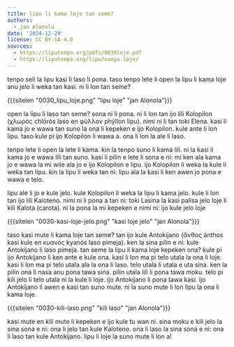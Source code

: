 ```yaml
---
title: lipu li kama loje tan seme?
authors:
  - jan Alonola
date: '2024-12-29'
license: CC BY-SA 4.0
sources:
  - https://liputenpo.org/pdfs/0030loje.pdf
  - https://liputenpo.org/lipu/nanpa-loje/
---
```

tenpo seli la lipu kasi li laso li pona. taso tenpo lete li open la lipu li kama loje anu jelo li weka tan kasi. ni li lon tan seme?

{{{sitelen "0030_lipu_loje.png" "lipu loje" "jan Alonola"}}}

open la lipu li laso tan seme? sona ni li pona. ni li lon tan ijo lili Kolopilon (χλωρός chlōrós laso en φύλλον phýllon lipu). nimi ni li tan toki Elena. kasi li kama jo e wawa tan suno la ona li kepeken e ijo Kolopilon. kule ante li lon lipu. taso kule pi ijo Kolopilon li wawa a. ona li lon la ale li laso.

tenpo lete li open la lete li kama. kin la tenpo suno li kama lili. ni la kasi li kama jo e wawa lili tan suno. kasi li pilin e lete li sona e ni: mi ken ala kama jo e wawa la mi wile ala jo e ijo Kolopilon e lipu. ijo Kolopilon li weka la kule li weka tan lipu. kin la lipu li weka tan ni: lipu ala la kasi li ken awen jo pona e wawa e telo. 

lipu ale li jo e kule jelo. kule Kolopilon li weka la lipu li kama jelo. kule li lon tan ijo lili Kaloteno. nimi ni li pona a tan ni: toki Lasina la kasi palisa jelo loje li kili Kalota (carota). ni la pona la mi kepeken e nimi ni: ijo kule jelo loje

{{{sitelen "0030-kasi-loje-jelo.png" "kasi loje jelo" "jan Alonola"}}}

taso kasi mute li kama loje tan seme? tan ijo kule Antokijano (ἄνθος ánthos kasi kule en κυανός kyanós laso pimeja). ken la sina pilin e ni: kule Antokijano li laso pimeja. tan seme la lipu li kama loje kepeken ona? kule pi ijo Antokijano li ken ante e kule ona. kasi li lon ma pi telo utala la ona li loje. kasi li lon ma pi telo utala ala la ona li laso. telo utala li utala e uta sina. ken la pilin ona li nasa anu pona tawa sina. pilin utala lili li pona tawa moku. telo pi kili jelo li telo utala ni la kule li loje. ijo Antokijano li pona tawa kasi. ijo Antokijano li awen e kasi tan suno mute. ni la suno mute li lon lipu la ona li kama loje. 

{{{sitelen "0030-kili-laso.png" "kili laso" "jan Alonola"}}}

kasi mute en kili mute li kepeken e ijo kule tu wan ni. sina moku e kili jelo la sina sona e ni: ona li jelo tan kule Kaloteno. ona li laso la sina sona e ni: ona li laso tan kule Antokijano. lipu li loje la suno mute li lon a!
